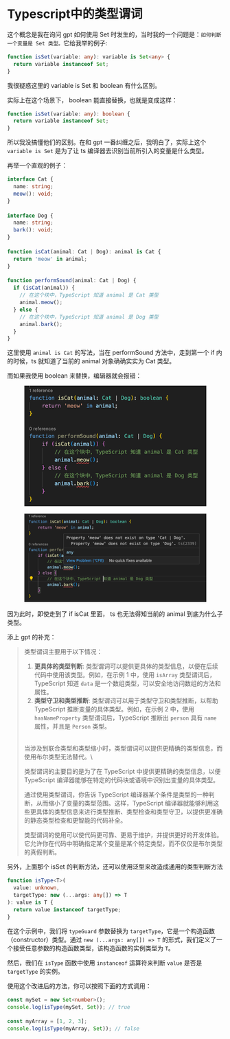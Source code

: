 # Typescript中的类型谓词

这个概念是我在询问 gpt 如何使用 Set 时发生的，当时我的一个问题是：`如何判断一个变量是 Set 类型。`它给我举的例子:

```typescript
function isSet(variable: any): variable is Set<any> {
  return variable instanceof Set;
}
```

我很疑惑这里的 variable is Set 和 boolean 有什么区别。



实际上在这个场景下， boolean 能直接替换，也就是变成这样：

```typescript
function isSet(variable: any): boolean {
  return variable instanceof Set;
}
```



所以我没搞懂他们的区别。在和 gpt 一番纠缠之后，我明白了，实际上这个 `variable is Set` 是为了让 ts 编译器去识别当前所引入的变量是什么类型。

再举一个直观的例子：

```typescript
interface Cat {
  name: string;
  meow(): void;
}

interface Dog {
  name: string;
  bark(): void;
}

function isCat(animal: Cat | Dog): animal is Cat {
  return 'meow' in animal;
}

function performSound(animal: Cat | Dog) {
  if (isCat(animal)) {
    // 在这个块中，TypeScript 知道 animal 是 Cat 类型
    animal.meow();
  } else {
    // 在这个块中，TypeScript 知道 animal 是 Dog 类型
    animal.bark();
  }
}
```

这里使用 `animal is Cat` 的写法，当在 performSound 方法中，走到第一个 if 内的时候，ts 就知道了当前的 animal 对象确确实实为 Cat 类型。

而如果我使用 boolean 来替换，编辑器就会报错：

<div align="left">

<figure><img src=".gitbook/assets/image (1).png" alt=""><figcaption></figcaption></figure>

 

<figure><img src=".gitbook/assets/image (2).png" alt=""><figcaption></figcaption></figure>

</div>

因为此时，即使走到了 if isCat 里面， ts 也无法得知当前的 animal 到底为什么子类型。

添上 gpt 的补充：

> 类型谓词主要用于以下情况：
>
> 1. **更具体的类型判断**: 类型谓词可以提供更具体的类型信息，以便在后续代码中使用该类型。例如，在示例 1 中，使用 `isArray` 类型谓词后，TypeScript 知道 `data` 是一个数组类型，可以安全地访问数组的方法和属性。
> 2. **类型守卫和类型推断**: 类型谓词可以用于类型守卫和类型推断，以帮助 TypeScript 推断变量的具体类型。例如，在示例 2 中，使用 `hasNameProperty` 类型谓词后，TypeScript 推断出 `person` 具有 `name` 属性，并且是 `Person` 类型。
>
> \
> 当涉及到联合类型和类型缩小时，类型谓词可以提供更精确的类型信息，而使用布尔类型无法替代。\
>
>
> 类型谓词的主要目的是为了在 TypeScript 中提供更精确的类型信息，以便 TypeScript 编译器能够在特定的代码块或语境中识别出变量的具体类型。
>
> 通过使用类型谓词，你告诉 TypeScript 编译器某个条件是类型的一种判断，从而缩小了变量的类型范围。这样，TypeScript 编译器就能够利用这些更具体的类型信息来进行类型推断、类型检查和类型守卫，以提供更准确的静态类型检查和更智能的代码补全。
>
> 类型谓词的使用可以使代码更可靠、更易于维护，并提供更好的开发体验。它允许你在代码中明确指定某个变量是某个特定类型，而不仅仅是布尔类型的真假判断。



另外，上面那个 isSet 的判断方法，还可以使用泛型来改造成通用的类型判断方法

```typescript
function isType<T>(
  value: unknown, 
  targetType: new (...args: any[]) => T
): value is T {
  return value instanceof targetType;
}
```

在这个示例中，我们将 `typeGuard` 参数替换为 `targetType`，它是一个构造函数（constructor）类型。通过 `new (...args: any[]) => T` 的形式，我们定义了一个接受任意参数的构造函数类型，该构造函数的实例类型为 `T`。

然后，我们在 `isType` 函数中使用 `instanceof` 运算符来判断 `value` 是否是 `targetType` 的实例。

使用这个改进后的方法，你可以按照下面的方式调用：

```typescript
const mySet = new Set<number>();
console.log(isType(mySet, Set)); // true

const myArray = [1, 2, 3];
console.log(isType(myArray, Set)); // false
```



